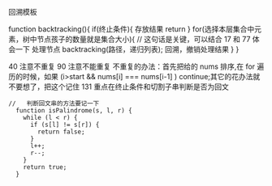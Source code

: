 回溯模板

function backtracking(){
    if(终止条件){
        存放结果
        return
    }
    for(选择本层集合中元素，树中节点孩子的数量就是集合大小){ // 这句话是关键，可以结合 17 和 77 体会一下
        处理节点
        backtracking(路径，递归列表);
        回溯，撤销处理结果
    }
}


40 注意不重复
90 注意不能重复
不重复的办法：首先把给的 nums 排序,在 for 遍历的时候，如果 (i>start && nums[i] === nums[i-1] ) continue;其它的花办法就不要想了，把这个记住
131 重点在终止条件和切割子串判断是否为回文
`````
//   判断回文串的方法要记一下
  function isPalindrome(s, l, r) {
    while (l < r) {
      if (s[l] != s[r]) {
        return false;
      }
      l++;
      r--;
    }
    return true;
  }
  `````
